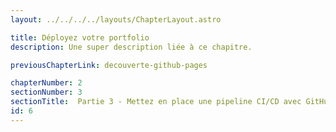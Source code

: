 ```yaml
---
layout: ../../../../layouts/ChapterLayout.astro

title: Déployez votre portfolio
description: Une super description liée à ce chapitre.

previousChapterLink: decouverte-github-pages

chapterNumber: 2
sectionNumber: 3
sectionTitle:  Partie 3 - Mettez en place une pipeline CI/CD avec GitHub Pages et les GitHub Actions
id: 6
---
```

